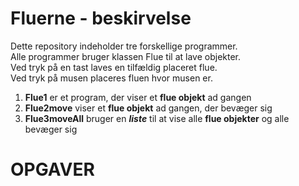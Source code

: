 # Fluerne - beskirvelse
Dette repository indeholder tre forskellige programmer. <br>
Alle programmer bruger klassen Flue til at lave objekter. <br>
Ved tryk på en tast laves en tilfældig placeret flue. <br>
Ved tryk på musen placeres fluen hvor musen er.

<ol>
  <li><b>Flue1</b> er et program, der viser et <b>flue objekt</b> ad gangen</li>
  <li><b>Flue2move</b> viser et <b>flue objekt</b> ad gangen, der bevæger sig</li>
  <li><b>Flue3moveAll</b> bruger en <b><i>liste</i></b> til at vise alle <b>flue objekter</b> og alle bevæger sig</li>
</ol>


# OPGAVER
